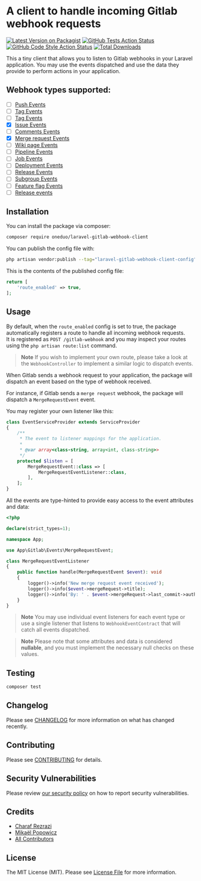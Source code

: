 # A client to handle incoming Gitlab webhook requests

[![Latest Version on Packagist](https://img.shields.io/packagist/v/oneduo/laravel-gitlab-webhook-client.svg?style=flat-square)](https://packagist.org/packages/oneduo/laravel-gitlab-webhook-client)
[![GitHub Tests Action Status](https://img.shields.io/github/actions/workflow/status/oneduo/laravel-gitlab-webhook-client/run-tests.yml?branch=main&label=tests&style=flat-square)](https://github.com/oneduo/laravel-gitlab-webhook-client/actions?query=workflow%3Arun-tests+branch%3Amain)
[![GitHub Code Style Action Status](https://img.shields.io/github/actions/workflow/status/oneduo/laravel-gitlab-webhook-client/fix-php-code-style-issues.yml?branch=main&label=code%20style&style=flat-square)](https://github.com/oneduo/laravel-gitlab-webhook-client/actions?query=workflow%3A"Fix+PHP+code+style+issues"+branch%3Amain)
[![Total Downloads](https://img.shields.io/packagist/dt/oneduo/laravel-gitlab-webhook-client.svg?style=flat-square)](https://packagist.org/packages/oneduo/laravel-gitlab-webhook-client)

This a tiny client that allows you to listen to Gitlab webhooks in your Laravel application. You may use the events
dispatched and use the data they provide to perform actions in your application.

## Webhook types supported:

- [ ] [Push Events](https://docs.gitlab.com/ee/user/project/integrations/webhook_events.html#push-events)
- [ ] [Tag Events](https://docs.gitlab.com/ee/user/project/integrations/webhook_events.html#tag-events)
- [ ] [Tag Events](https://docs.gitlab.com/ee/user/project/integrations/webhook_events.html#tag-events)
- [x] [Issue Events](https://docs.gitlab.com/ee/user/project/integrations/webhook_events.html#issue-events)
- [ ] [Comments Events](https://docs.gitlab.com/ee/user/project/integrations/webhook_events.html#comment-events)
- [x] [Merge request Events](https://docs.gitlab.com/ee/user/project/integrations/webhook_events.html#merge-request-events)
- [ ] [Wiki page Events](https://docs.gitlab.com/ee/user/project/integrations/webhook_events.html#wiki-page-events)
- [ ] [Pipeline Events](https://docs.gitlab.com/ee/user/project/integrations/webhook_events.html#pipeline-events)
- [ ] [Job Events](https://docs.gitlab.com/ee/user/project/integrations/webhook_events.html#job-events)
- [ ] [Deployment Events](https://docs.gitlab.com/ee/user/project/integrations/webhook_events.html#deployment-events)
- [ ] [Release Events](https://docs.gitlab.com/ee/user/project/integrations/webhook_events.html#group-member-events)
- [ ] [Subgroup Events](https://docs.gitlab.com/ee/user/project/integrations/webhook_events.html#subgroup-events)
- [ ] [Feature flag Events](https://docs.gitlab.com/ee/user/project/integrations/webhook_events.html#feature-flag-events)
- [ ] [Release events](https://docs.gitlab.com/ee/user/project/integrations/webhook_events.html#release-events)

## Installation

You can install the package via composer:

```bash
composer require oneduo/laravel-gitlab-webhook-client
```

You can publish the config file with:

```bash
php artisan vendor:publish --tag="laravel-gitlab-webhook-client-config"
```

This is the contents of the published config file:

```php
return [
    'route_enabled' => true,
];
```

## Usage

By default, when the `route_enabled` config is set to true, the package automatically registers a route to handle all
incoming webhook requests.  
It is registered as `POST /gitlab-webhook` and you may inspect your routes using the `php artisan route:list` command.

>**Note** If you wish to implement your own route, please take a look at the `WebhookController` to implement a similar logic to
dispatch events.

When Gitlab sends a webhook request to your application, the package will dispatch an event based on the type of webhook
received.

For instance, if Gitlab sends a `merge request` webhook, the package will dispatch a `MergeRequestEvent` event.

You may register your own listener like this:

```php
class EventServiceProvider extends ServiceProvider
{
    /**
     * The event to listener mappings for the application.
     *
     * @var array<class-string, array<int, class-string>>
     */
    protected $listen = [
        MergeRequestEvent::class => [
            MergeRequestEventListener::class,
        ],
    ];
}
```

All the events are type-hinted to provide easy access to the event attributes and data:

```php
<?php

declare(strict_types=1);

namespace App;

use App\Gitlab\Events\MergeRequestEvent;

class MergeRequestEventListener
{
    public function handle(MergeRequestEvent $event): void
    {
        logger()->info('New merge request event received');
        logger()->info($event->mergeRequest->title);
        logger()->info('By: ' . $event->mergeRequest->last_commit->author->email);
    }
}
```

> **Note** You may use individual event listeners for each event type or use a single listener that listens
> to `WebhookEventContract` that will catch all events dispatched.

> **Note** Please note that some attributes and data is considered **nullable**, and you must implement the necessary null checks on these values.

## Testing

```bash
composer test
```

## Changelog

Please see [CHANGELOG](CHANGELOG.md) for more information on what has changed recently.

## Contributing

Please see [CONTRIBUTING](CONTRIBUTING.md) for details.

## Security Vulnerabilities

Please review [our security policy](../../security/policy) on how to report security vulnerabilities.

## Credits

- [Charaf Rezrazi](https://github.com/Rezrazi)
- [Mikaël Popowicz](https://github.com/mikaelpopowicz)
- [All Contributors](../../contributors)

## License

The MIT License (MIT). Please see [License File](LICENSE.md) for more information.
